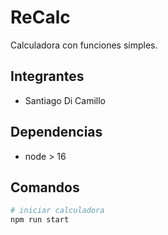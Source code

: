 # ReCalc

Calculadora con funciones simples.

## Integrantes

- Santiago Di Camillo

## Dependencias

- node > 16

## Comandos

```bash
# iniciar calculadora
npm run start
```
